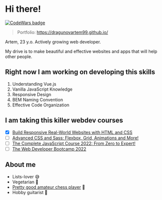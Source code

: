 # Hi there!

[![CodeWars badge](https://www.codewars.com/users/dragunovartem99/badges/large)](https://www.codewars.com/users/dragunovartem99)

> Portfolio: https://dragunovartem99.github.io/

Artem, 23 y.o. Actively growing web developer.

My drive is to make beautiful and effective websites and apps that will help other people.

## Right now I am working on developing this skills
1. Understanding Vue.js
2. Vanilla JavaScript Knowledge
3. Responsive Design
4. BEM Naming Convention
5. Effective Code Organization

## I am taking this killer webdev courses
- [x] [Build Responsive Real-World Websites with HTML and CSS](https://www.udemy.com/course/design-and-develop-a-killer-website-with-html5-and-css3/)
- [ ] [Advanced CSS and Sass: Flexbox, Grid, Animations and More!](https://www.udemy.com/course/advanced-css-and-sass/)
- [ ] [The Complete JavaScript Course 2022: From Zero to Expert!](https://www.udemy.com/course/the-complete-javascript-course/)
- [ ] [The Web Developer Bootcamp 2022](https://www.udemy.com/course/the-web-developer-bootcamp/)

## About me
- Lists-lover 😅
- Vegetarian 🥬
- [Pretty good amateur chess player](https://lichess.org/@/dragunovartem99) 👑
- Hobby guitarist 🎸

<!--
**dragunovartem99/dragunovartem99** is a ✨ _special_ ✨ repository because its `README.md` (this file) appears on your GitHub profile.

Here are some ideas to get you started:

- 🔭 I’m currently working on ...
- 🌱 I’m currently learning ...
- 👯 I’m looking to collaborate on ...
- 🤔 I’m looking for help with ...
- 💬 Ask me about ...
- 📫 How to reach me: ...
- 😄 Pronouns: ...
- ⚡ Fun fact: ...
-->
